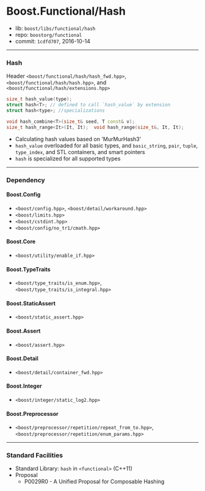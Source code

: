 # Boost.Functional/Hash

* lib: `boost/libs/functional/hash`
* repo: `boostorg/functional`
* commit: `1cdfd707`, 2016-10-14

------
### Hash

Header `<boost/functional/hash/hash_fwd.hpp>`, `<boost/functional/hash/hash.hpp>`, and `<boost/functional/hash/extensions.hpp>`

```c++
size_t hash_value(type);
struct hash<T>; // defined to call `hash_value` by extension
struct hash<type>; //specializations

void hash_combine<T>(size_t& seed, T const& v);
size_t hash_range<It>(It, It);  void hash_range(size_t&, It, It);
```

* Calculating hash values based on 'MurMurHash3'
* `hash_value` overloaded for all basic types, and `basic_string`, `pair`, `tuple`, `type_index`,
  and STL containers, and smart pointers
* `hash` is specialized for all supported types

------
### Dependency

#### Boost.Config

* `<boost/config.hpp>`, `<boost/detail/workaround.hpp>`
* `<boost/limits.hpp>`
* `<boost/cstdint.hpp>`
* `<boost/config/no_tr1/cmath.hpp>`

#### Boost.Core

* `<boost/utility/enable_if.hpp>`

#### Boost.TypeTraits

* `<boost/type_traits/is_enum.hpp>`, `<boost/type_traits/is_integral.hpp>`

#### Boost.StaticAssert

* `<boost/static_assert.hpp>`

#### Boost.Assert

* `<boost/assert.hpp>`

#### Boost.Detail

* `<boost/detail/container_fwd.hpp>`

#### Boost.Integer

* `<boost/integer/static_log2.hpp>`

#### Boost.Preprocessor

* `<boost/preprocessor/repetition/repeat_from_to.hpp>`, `<boost/preprocessor/repetition/enum_params.hpp>`

------
### Standard Facilities

* Standard Library: `hash` in `<functional>` (C++11)
* Proposal
  * P0029R0 - A Unified Proposal for Composable Hashing
